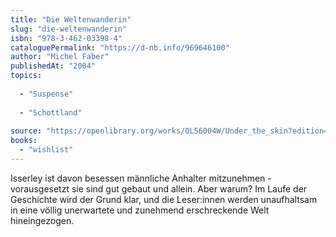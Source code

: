 ```yaml
---
title: "Die Weltenwanderin"
slug: "die-weltenwanderin"
isbn: "978-3-462-03398-4"
cataloguePermalink: "https://d-nb.info/969646100"
author: "Michel Faber"
publishedAt: "2004"
topics:
  
  - "Suspense"
    
  - "Schottland"
    
source: "https://openlibrary.org/works/OL56004W/Under_the_skin?edition=underskin0000fabe_b1a8"
books: 
  - "wishlist"
---
```

Isserley ist davon besessen männliche Anhalter mitzunehmen - vorausgesetzt sie 
sind gut gebaut und allein. Aber warum? Im Laufe der Geschichte wird der Grund 
klar, und die Leser:innen werden unaufhaltsam in eine völlig unerwartete und 
zunehmend erschreckende Welt hineingezogen.